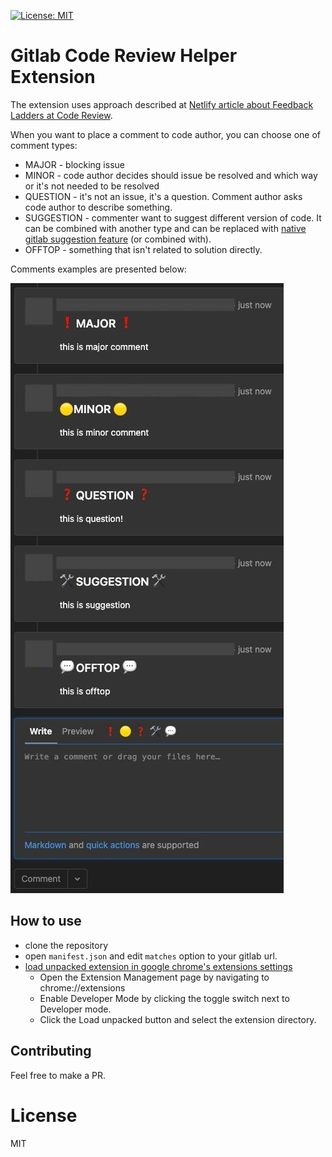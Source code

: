 [![License: MIT](https://img.shields.io/badge/License-MIT-yellow.svg)](https://opensource.org/licenses/MIT)

# Gitlab Code Review Helper Extension

The extension uses approach described at [Netlify article about Feedback Ladders at Code Review](https://www.netlify.com/blog/2020/03/05/feedback-ladders-how-we-encode-code-reviews-at-netlify/).

When you want to place a comment to code author, you can choose one of comment types:

- MAJOR - blocking issue
- MINOR - code author decides should issue be resolved and which way or it's not needed to be resolved
- QUESTION - it's not an issue, it's a question. Comment author asks code author to describe something.
- SUGGESTION - commenter want to suggest different version of code. It can be combined with another type and can be replaced with [native gitlab suggestion feature](https://docs.gitlab.com/ee/user/project/merge_requests/reviews/suggestions.html) (or combined with).
- OFFTOP - something that isn't related to solution directly.

Comments examples are presented below:

![](./media/comment-examples.jpg)

## How to use

- clone the repository
- open `manifest.json` and edit `matches` option to your gitlab url.
- [load unpacked extension in google chrome's extensions settings](https://developer.chrome.com/docs/extensions/mv3/getstarted/#manifest)
  - Open the Extension Management page by navigating to chrome://extensions
  - Enable Developer Mode by clicking the toggle switch next to Developer mode.
  - Click the Load unpacked button and select the extension directory.

## Contributing

Feel free to make a PR.

# License

MIT
